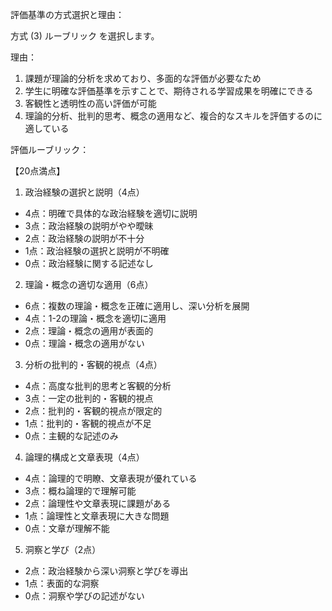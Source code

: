 評価基準の方式選択と理由：

方式 (3) ルーブリック を選択します。

理由：
1. 課題が理論的分析を求めており、多面的な評価が必要なため
2. 学生に明確な評価基準を示すことで、期待される学習成果を明確にできる
3. 客観性と透明性の高い評価が可能
4. 理論的分析、批判的思考、概念の適用など、複合的なスキルを評価するのに適している

評価ルーブリック：

【20点満点】

1. 政治経験の選択と説明（4点）
- 4点：明確で具体的な政治経験を適切に説明
- 3点：政治経験の説明がやや曖昧
- 2点：政治経験の説明が不十分
- 1点：政治経験の選択と説明が不明確
- 0点：政治経験に関する記述なし

2. 理論・概念の適切な適用（6点）
- 6点：複数の理論・概念を正確に適用し、深い分析を展開
- 4点：1-2の理論・概念を適切に適用
- 2点：理論・概念の適用が表面的
- 0点：理論・概念の適用がない

3. 分析の批判的・客観的視点（4点）
- 4点：高度な批判的思考と客観的分析
- 3点：一定の批判的・客観的視点
- 2点：批判的・客観的視点が限定的
- 1点：批判的・客観的視点が不足
- 0点：主観的な記述のみ

4. 論理的構成と文章表現（4点）
- 4点：論理的で明瞭、文章表現が優れている
- 3点：概ね論理的で理解可能
- 2点：論理性や文章表現に課題がある
- 1点：論理性と文章表現に大きな問題
- 0点：文章が理解不能

5. 洞察と学び（2点）
- 2点：政治経験から深い洞察と学びを導出
- 1点：表面的な洞察
- 0点：洞察や学びの記述がない